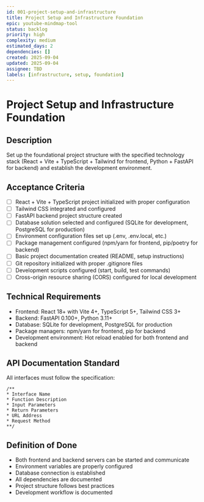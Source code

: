 ```yaml
---
id: 001-project-setup-and-infrastructure
title: Project Setup and Infrastructure Foundation
epic: youtube-mindmap-tool
status: backlog
priority: high
complexity: medium
estimated_days: 2
dependencies: []
created: 2025-09-04
updated: 2025-09-04
assignee: TBD
labels: [infrastructure, setup, foundation]
---
```


# Project Setup and Infrastructure Foundation

## Description
Set up the foundational project structure with the specified technology stack (React + Vite + TypeScript + Tailwind for frontend, Python + FastAPI for backend) and establish the development environment.

## Acceptance Criteria
- [ ] React + Vite + TypeScript project initialized with proper configuration
- [ ] Tailwind CSS integrated and configured
- [ ] FastAPI backend project structure created
- [ ] Database solution selected and configured (SQLite for development, PostgreSQL for production)
- [ ] Environment configuration files set up (.env, .env.local, etc.)
- [ ] Package management configured (npm/yarn for frontend, pip/poetry for backend)
- [ ] Basic project documentation created (README, setup instructions)
- [ ] Git repository initialized with proper .gitignore files
- [ ] Development scripts configured (start, build, test commands)
- [ ] Cross-origin resource sharing (CORS) configured for local development

## Technical Requirements
- Frontend: React 18+ with Vite 4+, TypeScript 5+, Tailwind CSS 3+
- Backend: FastAPI 0.100+, Python 3.11+
- Database: SQLite for development, PostgreSQL for production
- Package managers: npm/yarn for frontend, pip for backend
- Development environment: Hot reload enabled for both frontend and backend

## API Documentation Standard
All interfaces must follow the specification:
```
/**
* Interface Name
* Function Description  
* Input Parameters
* Return Parameters
* URL Address
* Request Method
**/
```

## Definition of Done
- Both frontend and backend servers can be started and communicate
- Environment variables are properly configured
- Database connection is established
- All dependencies are documented
- Project structure follows best practices
- Development workflow is documented